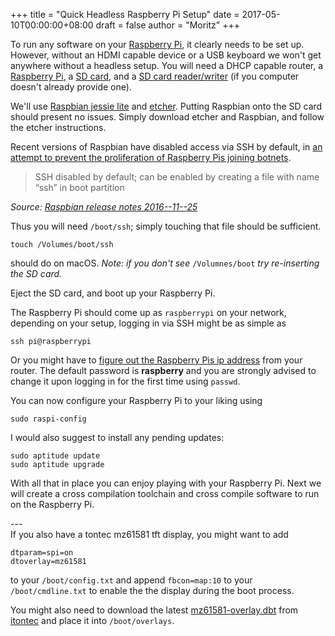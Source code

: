 +++
title = "Quick Headless Raspberry Pi Setup"
date = 2017-05-10T00:00:00+08:00
draft = false
author = "Moritz"
+++

To run any software on your [Raspberry Pi](http://amzn.to/2qcKh6m), it
clearly needs to be set up. However, without an HDMI capable device or a
USB keyboard we won't get anywhere without a headless setup. You will
need a DHCP capable router, a [Raspberry Pi](http://amzn.to/2qcKh6m),
a [SD card](http://amzn.to/2qcTxY4), and a
[SD card reader/writer](http://amzn.to/2qO1X5f) (if you computer
doesn't already provide one).

We'll use [Raspbian
jessie lite](https://www.raspberrypi.org/downloads/raspbian/) and [etcher](https://etcher.io/). Putting Raspbian onto
the SD card should present no issues. Simply download etcher and
Raspbian, and follow the etcher instructions.

Recent versions of Raspbian have disabled access via SSH by default, in
[an
attempt to prevent the proliferation of Raspberry Pis joining botnets](https://www.raspberrypi.org/blog/a-security-update-for-raspbian-pixel/).

> SSH disabled by default; can be enabled by creating a file with name
> “ssh” in boot partition

_Source:_
[_Raspbian
release notes 2016--11--25_](http://downloads.raspberrypi.org/raspbian/release%5Fnotes.txt)

Thus you will need `/boot/ssh`; simply touching that file should be
sufficient.

```text
touch /Volumes/boot/ssh
```

should do on macOS. _Note: if you don't see_ `/Volumnes/boot` _try
re-inserting the SD card._

Eject the SD card, and boot up your Raspberry Pi.

The Raspberry Pi should come up as `raspberrypi` on your network,
depending on your setup, logging in via SSH might be as simple as

```text
ssh pi@raspberrypi
```

Or you might have to
[figure
out the Raspberry Pis ip address](https://www.raspberrypi.org/documentation/remote-access/ssh/unix.md) from your router. The default
password is **raspberry** and you are strongly advised to change it upon
logging in for the first time using `passwd`.

You can now configure your Raspberry Pi to your liking using

```text
sudo raspi-config
```

I would also suggest to install any pending updates:

```text
sudo aptitude update
sudo aptitude upgrade
```

With all that in place you can enjoy playing with your Raspberry Pi.
Next we will create a cross compilation toolchain and cross compile
software to run on the Raspberry Pi.

--- <br />
If you also have a tontec mz61581 tft display, you might want to add

```text
dtparam=spi=on
dtoverlay=mz61581
```

to your `/boot/config.txt` and append `fbcon=map:10` to your
`/boot/cmdline.txt` to enable the the display during the boot process.

You might also need to download the latest
[mz61581-overlay.dbt](https://www.itontec.com/mz61581-overlay.dtb)
from [itontec](https://www.itontec.com) and place it into
`/boot/overlays`.
